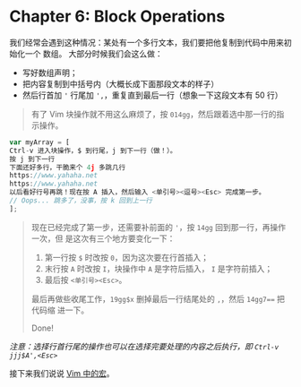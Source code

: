 # Chapter 6: Block Operations

我们经常会遇到这种情况：某处有一个多行文本，我们要把他复制到代码中用来初始化一个
数组。 大部分时候我们会这么做：

- 写好数组声明；
- 把内容复制到中括号内（大概长成下面那段文本的样子）
- 然后行首加 `'` 行尾加 `',`，重复直到最后一行（想象一下这段文本有 50 行）

> 有了 Vim 块操作就不用这么麻烦了，按 `014gg`，然后跟着选中那一行的指示操作。

```javascript
var myArray = [
Ctrl-v 进入块操作，$ 到行尾，j 到下一行（做！）。
按 j 到下一行
下面还好多行，干脆来个 4j 多跳几行
https://www.yahaha.net
https://www.yahaha.net
以后看好行号再跳！现在按 A 插入，然后输入 <单引号><逗号><Esc> 完成第一步。
// Oops... 跳多了，没事，按 k 回到上一行
];
```

> 现在已经完成了第一步，还需要补前面的 `'`，按 `14gg` 回到那一行，再操作一次，但
> 是这次有三个地方要变化一下：
>
> 1. 第一行按 `$` 时改按 `0`，因为这次要在行首插入；
> 1. 末行按 `A` 时改按 `I`，块操作中 `A` 是字符后插入， `I` 是字符前插入；
> 1. 最后按 `<单引号><Esc>`。
>
> 最后再做些收尾工作，`19gg$x` 删掉最后一行结尾处的 `,`，然后 `14gg7==` 把代码缩
> 进一下。
>
> Done!

_注意：选择行首行尾的操作也可以在选择完要处理的内容之后执行，即
`Ctrl-v jjj$A',<Esc>`_

接下来我们说说 [Vim 中的宏](chapter07.md)。

